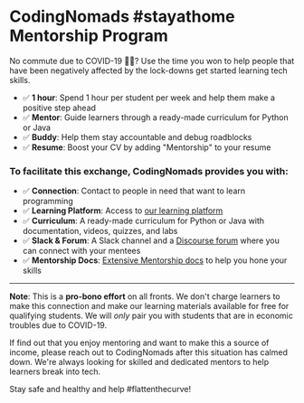 # CodingNomads #stayathome Mentorship Program

No commute due to COVID-19 🚗❌? Use the time you won to help people that have been negatively affected by the lock-downs
get started learning tech skills.

- ✅ **1 hour**: Spend 1 hour per student per week and help them make a positive step ahead
- ✅ **Mentor**: Guide learners through a ready-made curriculum for Python or Java
- ✅ **Buddy**: Help them stay accountable and debug roadblocks
- ✅ **Resume**: Boost your CV by adding "Mentorship" to your resume

### To facilitate this exchange, CodingNomads provides you with:

- ✅ **Connection**: Contact to people in need that want to learn programming
- ✅ **Learning Platform**: Access to [our learning platform](https://platform.codingnomads.co/learn/)
- ✅ **Curriculum**: A ready-made curriculum for Python or Java with documentation, videos, quizzes, and labs
- ✅ **Slack & Forum**: A Slack channel and a [Discourse forum](http://forum.codingnomads.co/) where you can connect with your mentees
- ✅ **Mentorship Docs**: [Extensive Mentorship docs](https://codingnomads.github.io/mentor-docs/04_how_to_mentor/) to help you hone your skills 

---

**Note**: This is a **pro-bono effort** on all fronts. We don't charge learners to make this connection and make our learning materials available for free
for qualifying students. We will _only_ pair you with students that are in economic troubles due to COVID-19.

If find out that you enjoy mentoring and want to make this a source of income,
please reach out to CodingNomads after this situation has calmed down. We're always looking for skilled and dedicated mentors
to help learners break into tech. 

Stay safe and healthy and help #flattenthecurve!